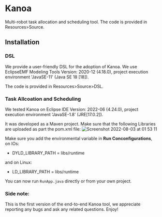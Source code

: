 # Kanoa

Multi-robot task allocation and scheduling tool. The code is provided in Resources>Source.

## Installation

### DSL
We provide a user-friendly DSL for the adoption of Kanoa. We use EclipseEMF Modeling Tools Version: 2020-12 (4.18.0), project execution environment 'JavaSE-11' (Java SE 18 [18]).

The code is provided in Resources>Source>DSL.

### Task Allcoation and Scheduling
We tested Kanoa on Eclipse IDE Version: 2022-06 (4.24.0), project execution environment 'JavaSE-1.8' (JRE[17.0.2]).

It was developed as a Maven project. Make sure that the following Libraries are uploaded as part the pom.xml file:
![Screenshot 2022-08-03 at 01 53 11](https://user-images.githubusercontent.com/63869574/182501198-00b894b8-d11c-48a2-91cf-33b5a827c4e7.png)

Make sure you add the environmental variable in __Run Conconfigurations__, on IOs:
- DYLD_LIBRARY_PATH = libs/runtime

and on Linux:
- LD_LIBRARY_PATH = libs/runtime

You can now run ```RunApp.java``` directly or from your own project.

### Side note:
This is the first version of the end-to-end Kanoa tool, we appreciate reporting any bugs and ask any related questions.
Enjoy!
